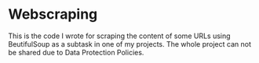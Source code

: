 # Webscraping
This is the code I wrote for scraping the content of some URLs using BeutifulSoup as a subtask in one of my projects. The whole project can not be shared due to Data Protection Policies.
